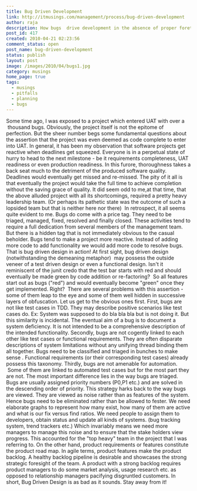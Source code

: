 ```yaml
---
title: Bug Driven Development
link: http://itmusings.com/management/process/bug-driven-development
author: raja
description: How bugs  drive development in the absence of proper forethought
post_id: 417
created: 2010-04-21 02:23:56
comment_status: open
post_name: bug-driven-development
status: publish
layout: post
image: /images/2010/04/bugs1.jpg
category: musings
home_page: true
tags:
  - musings
  - pitfalls
  - planning
  - bugs
---
```



Some time ago, I was exposed to a project which entered UAT with over a  thousand bugs. Obviously, the project itself is not the epitome of perfection. But the sheer number begs some fundamental questions about the assertion that the project was even deemed as code complete to enter into UAT.  In general, it has been my observation that software projects get reactive when deadlines get squeezed. Everyone is in a perpetual state of hurry to head to the next milestone - be it requirements completeness, UAT readiness or even production readiness. In this furore, thoroughness takes a back seat much to the detriment of the produced software quality. Deadlines would eventually get missed and re-missed. The pity of it all is that eventually the project would take the full time to achieve completion without the saving grace of quality. It did seem odd to me,at that time, that the above alluded project with all its shortcomings, required a pretty heavy leadership team. (Or perhaps its pathetic state was the outcome of such a lopsided team but that is neither here nor there)  In retrospect, it all seems quite evident to me. Bugs do come with a price tag. They need to be triaged, managed, fixed, resolved and finally closed. These activities tend to require a full dedication from several members of the management team. But there is a hidden tag that is not immediately obvious to the casual beholder. Bugs tend to make a project more reactive. Instead of adding more code to add functionality we would add more code to resolve bugs. That is bug driven design in action! At first sight, bug driven design (notwithstanding the demeaning metaphor)  may possess the outside veneer of a test driven design or even a functional design. Isn't it reminiscent of the junit credo that the test bar starts with red and should eventually be made green by code addition or re-factoring?  So all features start out as bugs ("red") and would eventually become "green" once they get implemented. Right?  There are several problems with this assertion - some of them leap to the eye and some of them well hidden in successive layers of obfuscation. Let us get to the obvious ones first. First, bugs are not like test cases in TDD. They may describe positive scenarios like test cases do. Ex: System was supposed to do bla bla bla but is not doing it. But this similarity is incidental. The eventual aim of a bug is to document a system deficiency. It is not intended to be a comprehensive description of the intended functionality. Secondly, bugs are not cogently linked to each other like test cases or functional requirements. They are often disparate descriptions of system limitations without any unifying thread binding them all together. Bugs need to be classified and triaged in bunches to make sense . Functional requirements (or their corresponding test cases) already possess this taxonomy. Thirdly, bugs are not amenable for automation.  Some of them are linked to automated test cases but for the most part they are not. The most important difference lies in the way bugs are triaged. Bugs are usually assigned priority numbers (P0,P1 etc.) and are solved in the descending order of priority. This strategy harks back to the way bugs are viewed. They are viewed as noise rather than as features of the system. Hence bugs need to be eliminated rather than be allowed to fester. We need elaborate graphs to represent how many exist, how many of them are active and what is our fix versus find ratios. We need people to assign them to developers, obtain status and update all kinds of systems. (bug tracking system, trend trackers etc.) Which invariably means we need more managers to manage this noise and to ensure that the stake holders view progress. This accounted for the "top heavy" team in the project that I was referring to. On the other hand, product requirements or features constitute the product road map. In agile terms, product features make the product backlog. A healthy backlog pipeline is desirable and showcases the strong strategic foresight of the team. A product with a strong backlog requires product managers to do some market analysis, usage research etc. as opposed to relationship managers pacifying disgruntled customers. In short, Bug Driven Design is as bad as it sounds. Stay away from it!
